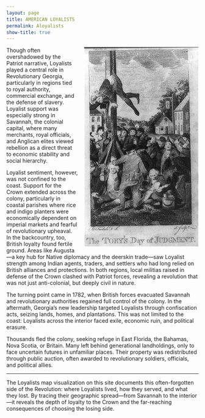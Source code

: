 ```yaml
---
layout: page
title: AMERICAN LOYALISTS
permalink: Aloyalists
show-title: true
---
```


<p align="right">
    <img src="assets/img/Judgment.jpg" alt="Tory's Day of Judgment"
         style="float: right; margin: 0 0 1rem 1rem; width: 300px; height: auto;" />
<p>
Though often overshadowed by the Patriot narrative, Loyalists played a central role in Revolutionary Georgia, particularly in regions tied to royal authority, commercial exchange, and the defense of slavery. Loyalist support was especially strong in Savannah, the colonial capital, where many merchants, royal officials, and Anglican elites viewed rebellion as a direct threat to economic stability and social hierarchy.
    
</p>

Loyalist sentiment, however, was not confined to the coast. Support for the Crown extended across the colony, particularly in coastal parishes where rice and indigo planters were economically dependent on imperial markets and fearful of revolutionary upheaval. In the backcountry, too, British loyalty found fertile ground. Areas like Augusta—a key hub for Native diplomacy and the deerskin trade—saw Loyalist strength among Indian agents, traders, and settlers who had long relied on British alliances and protections. In both regions, local militias raised in defense of the Crown clashed with Patriot forces, revealing a revolution that was not just anti-colonial, but deeply civil in nature.



The turning point came in 1782, when British forces evacuated Savannah and revolutionary authorities regained full control of the colony. In the aftermath, Georgia’s new leadership targeted Loyalists through confiscation acts, seizing lands, homes, and plantations. This was not limited to the coast: Loyalists across the interior faced exile, economic ruin, and political erasure.



Thousands fled the colony, seeking refuge in East Florida, the Bahamas, Nova Scotia, or Britain. Many left behind generational landholdings, only to face uncertain futures in unfamiliar places. Their property was redistributed through public auction, often awarded to revolutionary soldiers, officials, and political allies.



---

The Loyalists map visualization on this site documents this often-forgotten side of the Revolution: where Loyalists lived, how they served, and what they lost. By tracing their geographic spread—from Savannah to the interior—it reveals the depth of loyalty to the Crown and the far-reaching consequences of choosing the losing side.
